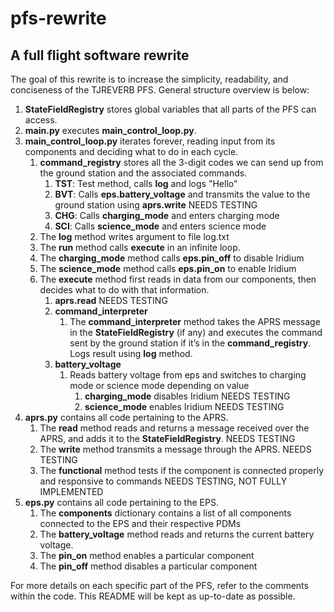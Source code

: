 # pfs-rewrite

## A full flight software rewrite

The goal of this rewrite is to increase the simplicity, readability, and conciseness of the TJREVERB PFS. General structure overview is below:

1. **StateFieldRegistry** stores global variables that all parts of the PFS can access.
2. **main.py** executes **main_control_loop.py**.
3. **main_control_loop.py** iterates forever, reading input from its components and deciding what to do in each cycle.
   1. **command_registry** stores all the 3-digit codes we can send up from the ground station and the associated commands.
      1. **TST**: Test method, calls **log** and logs "Hello"
      2. **BVT**: Calls **eps.battery_voltage** and transmits the value to the ground station using **aprs.write** NEEDS TESTING
      3. **CHG**: Calls **charging_mode** and enters charging mode
      4. **SCI**: Calls **science_mode** and enters science mode
   2. The **log** method writes argument to file log.txt
   3. The **run** method calls **execute** in an infinite loop.
   4. The **charging_mode** method calls **eps.pin_off** to disable Iridium
   5. The **science_mode** method calls **eps.pin_on** to enable Iridium
   6. The **execute** method first reads in data from our components, then decides what to do with that information.
      1. **aprs.read** NEEDS TESTING
      2. **command_interpreter**
         1. The **command_interpreter** method takes the APRS message in the **StateFieldRegistry** (if any) and executes the command sent by the ground station if it’s in the **command_registry**. Logs result using **log** method.
      3. **battery_voltage**
         1. Reads battery voltage from eps and switches to charging mode or science mode depending on value
            1. **charging_mode** disables Iridium NEEDS TESTING
            2. **science_mode** enables Iridium NEEDS TESTING
4. **aprs.py** contains all code pertaining to the APRS.
   1. The **read** method reads and returns a message received over the APRS, and adds it to the **StateFieldRegistry**. NEEDS TESTING
   2. The **write** method transmits a message through the APRS. NEEDS TESTING
   3. The **functional** method tests if the component is connected properly and responsive to commands NEEDS TESTING, NOT FULLY IMPLEMENTED
5. **eps.py** contains all code pertaining to the EPS.
   1. The **components** dictionary contains a list of all components connected to the EPS and their respective PDMs
   2. The **battery_voltage** method reads and returns the current battery voltage.
   3. The **pin_on** method enables a particular component
   4. The **pin_off** method disables a particular component

For more details on each specific part of the PFS, refer to the comments within the code. This README will be kept as up-to-date as possible.
